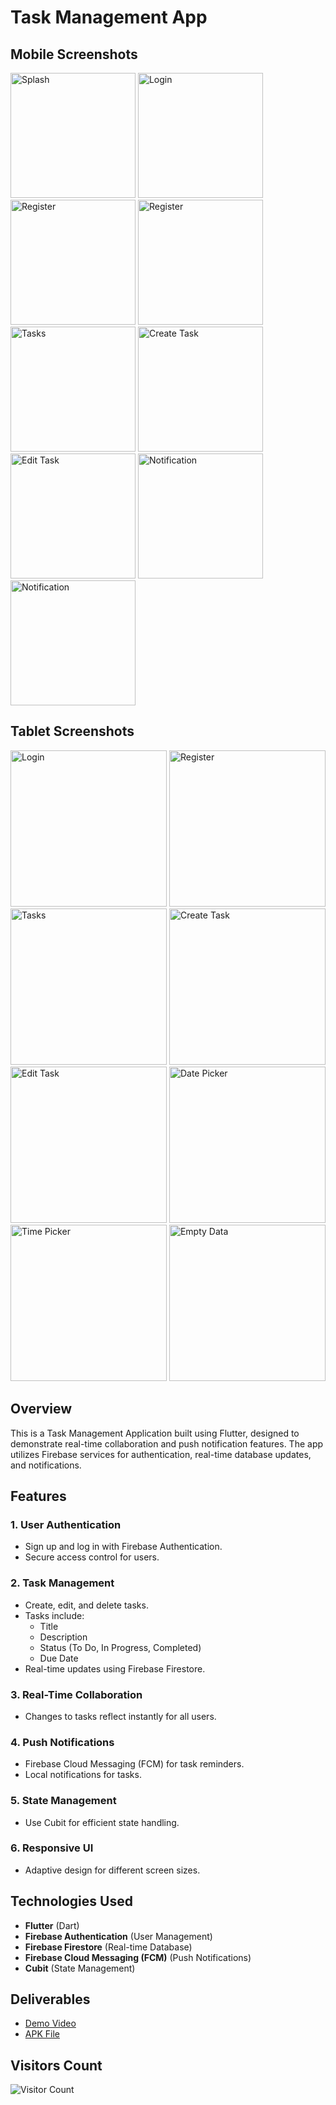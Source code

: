 # Task Management App

## Mobile Screenshots
<p>
<img src="screenshots/mobile/1.png" width="200" alt="Splash" >
<img src="screenshots/mobile/2.png" width="200" alt="Login" >
<img src="screenshots/mobile/3.png" width="200" alt="Register" >
<img src="screenshots/mobile/4.png" width="200" alt="Register" >
<img src="screenshots/mobile/5.png" width="200" alt="Tasks" >
<img src="screenshots/mobile/6.png" width="200" alt="Create Task" >
<img src="screenshots/mobile/7.png" width="200" alt="Edit Task" >
<img src="screenshots/mobile/8.png" width="200" alt="Notification" >
<img src="screenshots/mobile/9.png" width="200" alt="Notification" >
</p>

## Tablet Screenshots
<p>
<img src="screenshots/tablet/1.png" width="250" alt="Login" >
<img src="screenshots/tablet/2.png" width="250" alt="Register" >
<img src="screenshots/tablet/3.png" width="250" alt="Tasks" >
<img src="screenshots/tablet/4.png" width="250" alt="Create Task" >
<img src="screenshots/tablet/5.png" width="250" alt="Edit Task" >
<img src="screenshots/tablet/6.png" width="250" alt="Date Picker" >
<img src="screenshots/tablet/7.png" width="250" alt="Time Picker" >
<img src="screenshots/tablet/8.png" width="250" alt="Empty Data" >
</p>

## Overview
This is a Task Management Application built using Flutter, designed to demonstrate real-time collaboration and push notification features. The app utilizes Firebase services for authentication, real-time database updates, and notifications.

## Features

### 1. **User Authentication**
- Sign up and log in with Firebase Authentication.
- Secure access control for users.

### 2. **Task Management**
- Create, edit, and delete tasks.
- Tasks include:
  - Title
  - Description
  - Status (To Do, In Progress, Completed)
  - Due Date
- Real-time updates using Firebase Firestore.

### 3. **Real-Time Collaboration**
- Changes to tasks reflect instantly for all users.

### 4. **Push Notifications**
- Firebase Cloud Messaging (FCM) for task reminders.
- Local notifications for tasks.

### 5. **State Management**
- Use Cubit for efficient state handling.

### 6. **Responsive UI**
- Adaptive design for different screen sizes.

## Technologies Used
- **Flutter** (Dart)
- **Firebase Authentication** (User Management)
- **Firebase Firestore** (Real-time Database)
- **Firebase Cloud Messaging (FCM)** (Push Notifications)
- **Cubit** (State Management)


## Deliverables
- [Demo Video](https://www.youtube.com/watch?v=2AcwQIhcDNw)
- [APK File](https://drive.google.com/drive/folders/1f8Ms8_FbmhFpEa7FYe1LBpRfu_fct3hh?usp=share_link)


## Visitors Count
<img  src="https://profile-counter.glitch.me/todo/count.svg" alt="Visitor Count"/>
